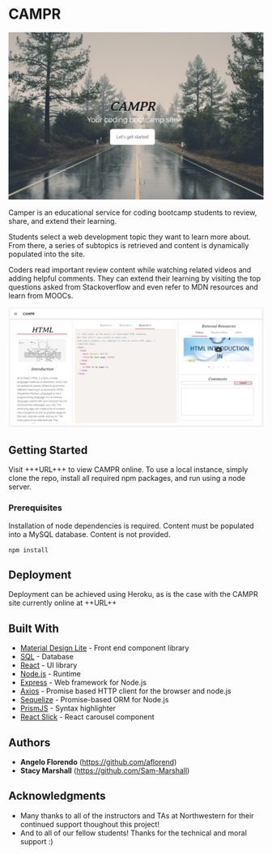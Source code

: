 # CAMPR

![CAMPR Welcome Screen](./public/images/readme-screen1.JPG?raw=true "CAMPR Welcome Screen")

Camper is an educational service for coding bootcamp students to review, share, and extend their learning.

Students select a web development topic they want to learn more about. From there, a series of subtopics is retrieved and content is dynamically populated into the site.

Coders read important review content while watching related videos and adding helpful comments. They can extend their learning by visiting the top questions asked from Stackoverflow and even refer to MDN resources and learn from MOOCs.

![CAMPR App Screen](./public/images/readme-screen2.JPG?raw=true "CAMPR App Screen")

## Getting Started

Visit +++URL+++ to view CAMPR online. To use a local instance, simply clone the repo, install all required npm packages, and run using a node server.

### Prerequisites

Installation of node dependencies is required. Content must be populated into a MySQL database. Content is not provided.

```
npm install
```

## Deployment

Deployment can be achieved using Heroku, as is the case with the CAMPR site currently online at ++URL++

## Built With

* [Material Design Lite](https://getmdl.io/) - Front end component library
* [SQL](https://www.microsoft.com/en-us/learning/sql-training.aspx) - Database
* [React](https://facebook.github.io/react/) - UI library
* [Node.js](https://nodejs.org/) - Runtime
* [Express](https://expressjs.com/) - Web framework for Node.js
* [Axios](https://github.com/mzabriskie/axios) - Promise based HTTP client for the browser and node.js
* [Sequelize](http://docs.sequelizejs.com/) - Promise-based ORM for Node.js
* [PrismJS](http://prismjs.com/) - Syntax highlighter
* [React Slick](https://github.com/akiran/react-slick) - React carousel component


## Authors

* **Angelo Florendo** (https://github.com/aflorend)
* **Stacy Marshall** (https://github.com/Sam-Marshall)


## Acknowledgments

* Many thanks to all of the instructors and TAs at Northwestern for their continued support thoughout this project!
* And to all of our fellow students! Thanks for the technical and moral support :)
